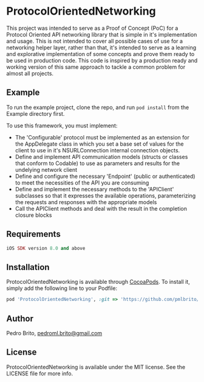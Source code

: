 # ProtocolOrientedNetworking

This project was intended to serve as a Proof of Concept (PoC) for a Protocol Oriented API networking library that is simple in it's implementation and usage. This is not intended to cover all possible cases of use for a networking helper layer, rather than that, it's intended to serve as a learning and explorative implementation of some concepts and prove them ready to be used in production code.
This code is inspired by a production ready and working version of this same approach to tackle a common problem for almost all projects.

## Example

To run the example project, clone the repo, and run `pod install` from the Example directory first.

To use this framework, you must implement:
- The 'Configurable' protocol must be implemented as an extension for the AppDelegate class in which you set a base set of values for the client to use in it's NSURLConnection internal connection objects.
- Define and implement API communication models (structs or classes that conform to Codable) to use as parameters and results for the undelying network client
- Define and configure the necessary 'Endpoint' (public or authenticated) to meet the necessities of the API you are consuming
- Define and implement the necessary methods to the 'APIClient' subclasses so that it expresses the available operations, parameterizing the requests and responses with the appropriate models
- Call the APIClient methods and deal with the result in the completion closure blocks

## Requirements

```ruby
iOS SDK version 8.0 and above
```

## Installation

ProtocolOrientedNetworking is available through [CocoaPods](https://cocoapods.org). To install
it, simply add the following line to your Podfile:

```ruby
pod 'ProtocolOrientedNetworking', :git => 'https://github.com/pmlbrito/ProtocolOrientedNetworking.git'
```

## Author

Pedro Brito, pedroml.brito@gmail.com

## License

ProtocolOrientedNetworking is available under the MIT license. See the LICENSE file for more info.
